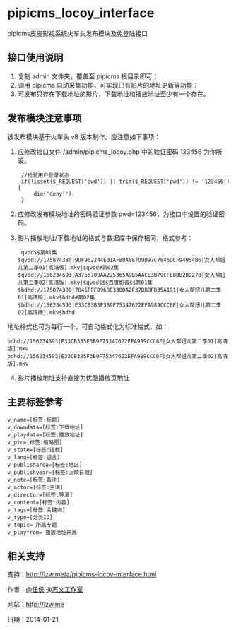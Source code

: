 pipicms_locoy_interface
=======================

pipicms皮皮影视系统火车头发布模块及免登陆接口

接口使用说明
----------------------------
1. 复制 admin 文件夹，覆盖至 pipicms 根目录即可；
2. 调用 pipicms 自动采集功能，可实现已有影片的地址更新等功能；
3. 可发布只存在下载地址的影片，下载地址和播放地址至少有一个存在。

发布模块注意事项
----------------------------
该发布模块基于火车头 v8 版本制作。应注意如下事项：

1. 应修改接口文件 /admin/pipicms_locoy.php 中的验证密码 123456 为你所设。

		//检验用户登录状态
		if(!isset($_REQUEST['pwd']) || trim($_REQUEST['pwd']) != '123456'){
			die('deny!');
		}

2. 应修改发布模块地址的密码验证参数 pwd=123456，为接口中设置的验证密码。

3. 影片播放地址/下载地址的格式与数据库中保存相同，格式参考：

		qvod$$第01集$qvod://175874380|9DF962244E01AF80A887D9097C7846DCF94954B6|女人帮妞儿第二季01[高清版].mkv|$qvod#第02集$qvod://156234593|A375670BAA225365A9B5AACE3B79CFEBBB2BD270|女人帮妞儿第二季02[高清版].mkv|$qvod$$$百度影音$$第01集$bdhd://175874380|7846FFFD968E330DA2F37DBBFB35A191|女人帮妞儿第二季01[高清版].mkv$bdhd#第02集$bdhd://156234593|E33CB3B5F3B9F75347622EFA989CCC8F|女人帮妞儿第二季02[高清版].mkv$bdhd

地址格式也可为每行一个，可自动格式化为标准格式，如：

	bdhd://156234593|E33CB3B5F3B9F75347622EFA989CCC8F|女人帮妞儿第二季01[高清版].mkv
	bdhd://156234593|E33CB3B5F3B9F75347622EFA989CCC8F|女人帮妞儿第二季02[高清版].mkv

4. 影片播放地址支持直接为优酷播放页地址

主要标签参考
----------------------------
	v_name=[标签:标题]
	v_downdata=[标签:下载地址]
	v_playdata=[标签:播放地址]
	v_pic=[标签:缩略图]
	v_state=[标签:连载]
	v_lang=[标签:语言]
	v_publisharea=[标签:地区]
	v_publishyear=[标签:上映日期]
	v_note=[标签:备注]
	v_actor=[标签:主演]
	v_director=[标签:导演]
	v_content=[标签:内容]
	v_tags=[标签:关键词]
	v_type=[分类ID]
	v_topic= 所属专题
	v_playfrom= 播放地址来源

相关支持
----------------------------
支持：http://lzw.me/a/pipicms-locoy-interface.html

作者：[@任侠](http://weibo.com/zhiwenweb) [@志文工作室](http://lzw.me)

网站：http://lzw.me

日期：2014-01-21